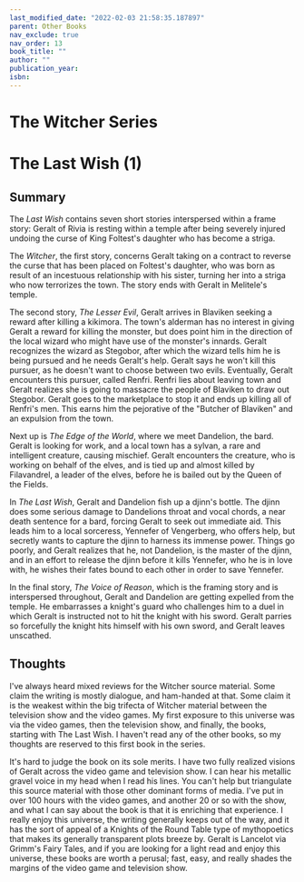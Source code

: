 ```yaml
---
last_modified_date: "2022-02-03 21:58:35.187897"
parent: Other Books
nav_exclude: true
nav_order: 13
book_title: ""
author: ""
publication_year:
isbn:
---
```


# The Witcher Series

# The Last Wish (1)
## Summary
The _Last Wish_ contains seven short stories interspersed within a frame story: Geralt of Rivia is resting within a temple after being severely injured undoing the curse of King Foltest's daughter who has become a striga.

The *Witcher*, the first story, concerns Geralt taking on a contract to reverse the curse that has been placed on Foltest's daughter, who was born as result of an incestuous relationship with his sister, turning her into a striga who now terrorizes the town. The story ends with Geralt in Melitele's temple.

The second story, *The Lesser Evil*, Geralt arrives in Blaviken seeking a reward after killing a kikimora. The town's alderman has no interest in giving Geralt a reward for killing the monster, but does point him in the direction of the local wizard who might have use of the monster's innards. Geralt recognizes the wizard as Stegobor, after which the wizard tells him he is being pursued and he needs Geralt's help. Geralt says he won't kill this pursuer, as he doesn't want to choose between two evils. Eventually, Geralt encounters this pursuer, called Renfri. Renfri lies about leaving town and Geralt realizes she is going to massacre the people of Blaviken to draw out Stegobor. Geralt goes to the marketplace to stop it and ends up killing all of Renfri's men. This earns him the pejorative of the "Butcher of Blaviken" and an expulsion from the town.

Next up is _The Edge of the World_, where we meet Dandelion, the bard. Geralt is looking for work, and a local town has a sylvan, a rare and intelligent creature, causing mischief. Geralt encounters the creature, who is working on behalf of the elves, and is tied up and almost killed by Filavandrel, a leader of the elves, before he is bailed out by the Queen of the Fields.

In _The Last Wish_, Geralt and Dandelion fish up a djinn's bottle. The djinn does some serious damage to Dandelions throat and vocal chords, a near death sentence for a bard, forcing Geralt to seek out immediate aid. This leads him to a local sorceress, Yennefer of Vengerberg, who offers help, but secretly wants to capture the djinn to harness its immense power. Things go poorly, and Geralt realizes that he, not Dandelion, is the master of the djinn, and in an effort to release the djinn before it kills Yennefer, who he is in love with, he wishes their fates bound to each other in order to save Yennefer.

In the final story, _The Voice of Reason_, which is the framing story and is interspersed throughout, Geralt and Dandelion are getting expelled from the temple. He embarrasses a knight's guard who challenges him to a duel in which Geralt is instructed not to hit the knight with his sword. Geralt parries so forcefully the knight hits himself with his own sword, and Geralt leaves unscathed.

## Thoughts
I've always heard mixed reviews for the Witcher source material. Some claim the writing is mostly dialogue, and ham-handed at that. Some claim it is the weakest within the big trifecta of Witcher material between the television show and the video games. My first exposure to this universe was via the video games, then the television show, and finally, the books, starting with The Last Wish. I haven't read any of the other books, so my thoughts are reserved to this first book in the series.

It's hard to judge the book on its sole merits. I have two fully realized visions of Geralt across the video game and television show. I can hear his metallic gravel voice in my head when I read his lines. You can't help but triangulate this source material with those other dominant forms of media. I've put in over 100 hours with the video games, and another 20 or so with the show, and what I can say about the book is that it is enriching that experience. I really enjoy this universe, the writing generally keeps out of the way, and it has the sort of appeal of a Knights of the Round Table type of mythopoetics that makes its generally transparent plots breeze by. Geralt is Lancelot via Grimm's Fairy Tales, and if you are looking for a light read and enjoy this universe, these books are worth a perusal; fast, easy, and really shades the margins of the video game and television show.